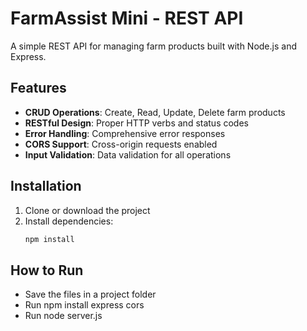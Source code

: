 # FarmAssist Mini - REST API

A simple REST API for managing farm products built with Node.js and Express.

## Features

- **CRUD Operations**: Create, Read, Update, Delete farm products
- **RESTful Design**: Proper HTTP verbs and status codes
- **Error Handling**: Comprehensive error responses
- **CORS Support**: Cross-origin requests enabled
- **Input Validation**: Data validation for all operations

## Installation

1. Clone or download the project
2. Install dependencies:
   ```bash
   npm install

## How to Run
- Save the files in a project folder
- Run npm install express cors
- Run node server.js
